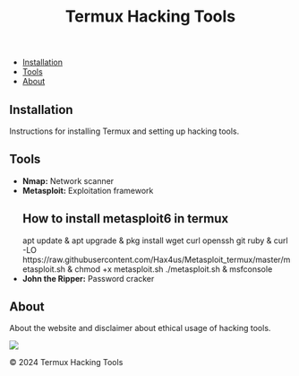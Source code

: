 <!DOCTYPE html>
<html lang="en">
<head>
    <meta charset="UTF-8">
    <meta name="viewport" content="width=device-width, initial-scale=1.0">
    
</head>
<body>
    <header>
        <h1>Termux Hacking Tools</h1>
    </header>
    <nav>
        <ul>
            <li><a href="#installation">Installation</a></li>
            <li><a href="#tools">Tools</a></li>
            <li><a href="#about">About</a></li>
        </ul>
    </nav>
    <main>
        <section id="installation">
            <h2>Installation</h2>
            <p>Instructions for installing Termux and setting up hacking tools.</p>
        </section>
        <section id="tools">
            <h2>Tools</h2>
            <ul>
                <li><strong>Nmap:</strong> Network scanner</li>
                <li><strong>Metasploit:</strong> Exploitation framework</li>
                <h2>How to install metasploit6 in termux</h2>         
  <bold>apt update & 
apt upgrade & pkg install wget curl openssh git ruby & curl -LO https://raw.githubusercontent.com/Hax4us/Metasploit_termux/master/metasploit.sh & chmod +x metasploit.sh
./metasploit.sh & msfconsole</bold>
      <li><strong>John the Ripper:</strong> Password cracker</li>
                <!-- Add more tools here -->
            </ul>
        </section>
        <section id="about">
            <h2>About</h2>
            <p>About the website and disclaimer about ethical usage of hacking tools.</p>
        </section>
        <section><img src="https://github.com/fredscotts/Fredscotts.github.io/assets/159533417/47025bd3-e74c-4378-abaf-b6f293f65b74"></section>
    </main>
    <footer>
        <p>&copy; 2024 Termux Hacking Tools</p>
    </footer>
</body>
</html>
